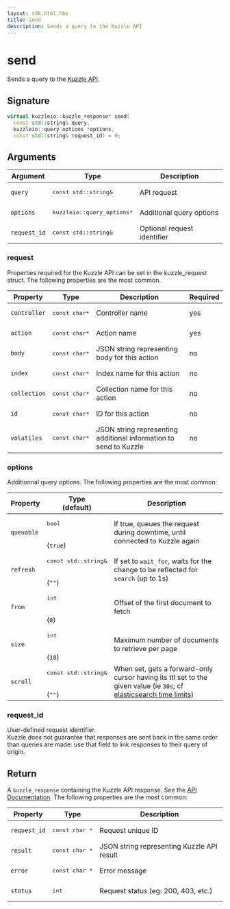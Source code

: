 ```yaml
---
layout: sdk.html.hbs
title: send
description: Sends a query to the Kuzzle API
---
```


# send

Sends a query to the [Kuzzle API](/core/1/api).

## Signature

```cpp
virtual kuzzleio::kuzzle_response* send(
  const std::string& query,
  kuzzleio::query_options *options,
  const std::string& request_id) = 0;
```

## Arguments

| Argument     | Type                                 | Description                 |
| ------------ | ------------------------------------ | --------------------------- |
| `query`      | <pre>const std::string&</pre>        | API request                 |
| `options`    | <pre>kuzzleio::query_options\*</pre> | Additional query options    |
| `request_id` | <pre>const std::string&</pre>        | Optional request identifier |

### request

Properties required for the Kuzzle API can be set in the kuzzle_request struct.
The following properties are the most common.

| Property     | Type                    | Description                                                       | Required |
| ------------ | ----------------------- | ----------------------------------------------------------------- | -------- |
| `controller` | <pre>const char\*</pre> | Controller name                                                   | yes      |
| `action`     | <pre>const char\*</pre> | Action name                                                       | yes      |
| `body`       | <pre>const char\*</pre> | JSON string representing body for this action                     | no       |
| `index`      | <pre>const char\*</pre> | Index name for this action                                        | no       |
| `collection` | <pre>const char\*</pre> | Collection name for this action                                   | no       |
| `id`         | <pre>const char\*</pre> | ID for this action                                                | no       |
| `volatiles`  | <pre>const char\*</pre> | JSON string representing additional information to send to Kuzzle | no       |

### options

Additionnal query options.
The following properties are the most common:

| Property   | Type<br/>(default)                       | Description                                                                                                                                                                                                           |
| ---------- | ---------------------------------------- | --------------------------------------------------------------------------------------------------------------------------------------------------------------------------------------------------------------------- |
| `queuable` | <pre>bool</pre><br/>(`true`)             | If true, queues the request during downtime, until connected to Kuzzle again                                                                                                                                          |
| `refresh`  | <pre>const std::string&</pre><br/>(`""`) | If set to `wait_for`, waits for the change to be reflected for `search` (up to 1s)                                                                                                                                    |
| `from`     | <pre>int</pre><br/>(`0`)                 | Offset of the first document to fetch                                                                                                                                                                                 |
| `size`     | <pre>int</pre><br/>(`10`)                | Maximum number of documents to retrieve per page                                                                                                                                                                      |
| `scroll`   | <pre>const std::string&</pre><br/>(`""`) | When set, gets a forward-only cursor having its ttl set to the given value (ie `30s`; cf [elasticsearch time limits](https://www.elastic.co/guide/en/elasticsearch/reference/current/common-options.html#time-units)) |

### request_id

User-defined request identifier.  
Kuzzle does not guarantee that responses are sent back in the same order than queries are made: use that field to link responses to their query of origin.

## Return

A `kuzzle_response` containing the Kuzzle API response. See the [API Documentation](/core/1/api/essentials/kuzzle-response).
The following properties are the most common:

| Property     | Type                     | Description                                |
| ------------ | ------------------------ | ------------------------------------------ |
| `request_id` | <pre>const char \*</pre> | Request unique ID                          |
| `result`     | <pre>const char \*</pre> | JSON string representing Kuzzle API result |
| `error`      | <pre>const char \*</pre> | Error message                              |
| `status`     | <pre>int</pre>           | Request status (eg: 200, 403, etc.)        |
